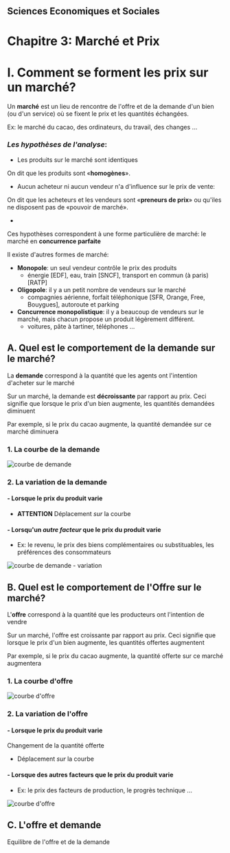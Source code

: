 ## Sciences Economiques et Sociales
# Chapitre 3: Marché et Prix

# I. Comment se forment les prix sur un marché?

Un **marché** est un lieu de rencontre de l'offre et de la demande d'un bien (ou d'un service) où se fixent le prix et les quantités échangées.

Ex: le marché du cacao, des ordinateurs, du travail, des changes ...

### _Les hypothèses de l'analyse_:
- Les produits sur le marché sont identiques

On dit que les produits sont «**homogènes**».

- Aucun acheteur ni aucun vendeur n'a d'influence sur le prix de vente:

On dit que les acheteurs et les vendeurs sont «**preneurs de prix**» ou qu'iles ne disposent pas de «pouvoir de marché».

-

Ces hypothèses correspondent à une forme particulière de marché: le marché en **concurrence parfaite**

Il existe d'autres formes de marché:

- **Monopole**: un seul vendeur contrôle le prix des produits  
	- énergie [EDF], eau, train [SNCF], transport en commun (à paris) [RATP]
- **Oligopole**: il y a un petit nombre de vendeurs sur le marché  
	- compagnies aérienne, forfait téléphonique [SFR, Orange, Free, Bouygues], autoroute et parking
- **Concurrence monopolistique**: il y a beaucoup de vendeurs sur le marché, mais chacun propose un produit légèrement différent.
	- voitures, pâte à tartiner, téléphones ...

## A. Quel est le comportement de la demande sur le marché? 
La **demande** correspond à la quantité que les agents ont l'intention d'acheter sur le marché

Sur un marché, la demande est **décroissante** par rapport au prix. Ceci signifie que lorsque le prix d'un bien augmente, les quantités demandées diminuent

Par exemple, si le prix du cacao augmente, la quantité demandée sur ce marché diminuera
### 1. La courbe de la demande
![courbe de demande](/static/classnotes_browser/md_src/SES/src/marche_courbe_de_demande.png)


### 2. La variation de la demande
#### - Lorsque le prix du produit varie
- **ATTENTION** Déplacement _sur_ la courbe

#### - Lorsqu'un _autre facteur_ que le prix du produit varie
- Ex: le revenu, le prix des biens complémentaires ou substituables, les préférences des consommateurs 

![courbe de demande - variation](/static/classnotes_browser/md_src/SES/src/marche_courbe_demande_variation.png)

## B. Quel est le comportement de l'Offre sur le marché?
L'**offre** correspond à la quantité que les producteurs ont l'intention de vendre

Sur un marché, l'offre est croissante par rapport au prix. Ceci signifie que lorsque le prix d'un bien augmente, les quantités offertes augmentent

Par exemple, si le prix du cacao augmente, la quantité offerte sur ce marché augmentera

### 1. La courbe d'offre
![courbe d'offre](/static/classnotes_browser/md_src/SES/src/marche_courbe_d_offre.png)

### 2. La variation de l'offre
#### - Lorsque le prix du produit varie

Changement de la quantité offerte

- Déplacement _sur_ la courbe

#### - Lorsque des autres facteurs que le prix du produit varie
- Ex: le prix des facteurs de production, le progrès technique ...

![courbe d'offre](/static/classnotes_browser/md_src/SES/src/marche_courbe_d_offre_variation.png)

## C. L'offre et demande
Equilibre de l'offre et de la demande